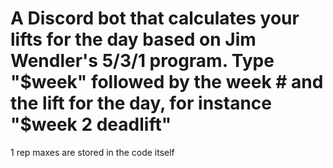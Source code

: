 # A Discord bot that calculates your lifts for the day based on Jim Wendler's 5/3/1 program. Type "$week" followed by the week # and the lift for the day, for instance "$week 2 deadlift" 
1 rep maxes are stored in the code itself 
